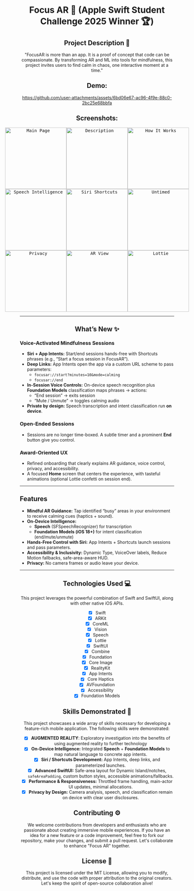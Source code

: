 <div align="center">

# Focus AR 🥇 (Apple Swift Student Challenge 2025 Winner 🏆)

## Project Description 🎨

"FocusAR is more than an app. It is a proof of concept that code can be compassionate. By transforming AR and ML into tools for mindfulness, this project invites users to find calm in chaos, one interactive moment at a time."

## Demo:

https://github.com/user-attachments/assets/6bd06e67-ac96-4f9e-88c0-2bc25e68bbfa

## Screenshots:

<div style="display: flex; justify-content: center; align-items: center;">
    <kbd>
        <img src="https://github.com/user-attachments/assets/86666338-6839-40fa-bd2d-3602bd90e82f" alt="Main Page" width="200">
    </kbd>
    <kbd>
        <img src="https://github.com/user-attachments/assets/d288b3be-6cec-4cac-ab89-91260de3d388" alt="Description" width="200">
    </kbd>
    <kbd>
        <img src="https://github.com/user-attachments/assets/c7e20b35-34b7-4928-8f43-9be8aa6f1609" alt="How It Works" width="200">
    </kbd>
</div>

<div style="display: flex; justify-content: center; align-items: center;">
    <kbd>
        <img src="https://github.com/user-attachments/assets/b301a31d-4001-467a-94c1-ab5e508826c6" alt="Speech Intelligence" width="200">
    </kbd>
    <kbd>
        <img src="https://github.com/user-attachments/assets/82ff1b25-2301-4726-b68e-f30d599e336a" alt="Siri Shortcuts" width="200">
    </kbd>
    <kbd>
        <img src="https://github.com/user-attachments/assets/b623f2b6-3790-495c-a497-ccfa12aad29d" alt="Untimed" width="200">
    </kbd>
</div>

<div style="display: flex; justify-content: center; align-items: center;">
    <kbd>
        <img src="https://github.com/user-attachments/assets/2a1a7fa3-32d5-45c3-a01c-fe3e3f5db4f8" alt="Privacy" width="200">
    </kbd>
    <kbd>
        <img src="https://github.com/user-attachments/assets/ce65b773-f9c7-4ccb-906d-baa7f68b95ce" alt="AR View" width="200">
    </kbd>
    <kbd>
        <img src="https://github.com/user-attachments/assets/070278dd-0c02-4707-a850-d032c1cd8ee2" alt="Lottie" width="200">
    </kbd>
</div>

---
## What’s New ✨
<div align="left">

### Voice-Activated Mindfulness Sessions
- **Siri + App Intents:** Start/end sessions hands-free with Shortcuts phrases (e.g., “Start a focus session in FocusAR”).
- **Deep Links:** App Intents open the app via a custom URL scheme to pass parameters:
  - `focusar://start?minutes=10&mode=calming`
  - `focusar://end`
- **In-Session Voice Controls:** On-device speech recognition plus **Foundation Models** classification maps phrases → actions:
  - “End session” → exits session
  - “Mute / Unmute” → toggles calming audio
- **Private by design:** Speech transcription and intent classification run **on device**.

### Open-Ended Sessions
- Sessions are no longer time-boxed. A subtle timer and a prominent **End** button give you control.

### Award-Oriented UX
- Refined onboarding that clearly explains AR guidance, voice control, privacy, and accessibility.
- A focused **Home** screen that centers the experience, with tasteful animations (optional Lottie confetti on session end).

---

## Features

- **Mindful AR Guidance:** Tap identified “busy” areas in your environment to receive calming cues (haptics + sound).
- **On-Device Intelligence:** 
  - **Speech** (SFSpeechRecognizer) for transcription
  - **Foundation Models (iOS 18+)** for intent classification (end/mute/unmute)
- **Hands-Free Control with Siri:** App Intents + Shortcuts launch sessions and pass parameters.
- **Accessibility & Inclusivity:** Dynamic Type, VoiceOver labels, Reduce Motion fallbacks, safe-area-aware HUD.
- **Privacy:** No camera frames or audio leave your device.

---
</div>

## Technologies Used 💻

This project leverages the powerful combination of Swift and SwiftUI, along with other native iOS APIs.

- [x] Swift
- [x] ARKit
- [x] CoreML
- [x] Vision
- [x] Speech
- [x] Lottie
- [x] SwiftUI
- [x] Combine
- [x] Foundation
- [x] Core Image
- [x] RealityKit
- [x] App Intents
- [x] Core Haptics
- [x] AVFoundation
- [x] Accessibility
- [x] Foundation Models

## Skills Demonstrated 🥋

This project showcases a wide array of skills necessary for developing a feature-rich mobile application. The following skills were demonstrated:

- [x] **AUGMENTED REALITY**: Exploratory investigation into the benefits of using augmented reality to further technology
- [x] **On-Device Intelligence:** Integrated **Speech** + **Foundation Models** to map natural language to concrete app intents.
- [x] **Siri / Shortcuts Development:** App Intents, deep links, and parameterized launches.
- [x] **Advanced SwiftUI:** Safe-area layout for Dynamic Island/notches, `safeAreaPadding`, custom button styles, accessible animations/fallbacks.
- [x] **Performance & Responsiveness:** Throttled frame handling, main-actor UI updates, minimal allocations.
- [x] **Privacy by Design:** Camera analysis, speech, and classification remain on device with clear user disclosures.

## Contributing ⚙️

We welcome contributions from developers and enthusiasts who are passionate about creating immersive mobile experiences. If you have an idea for a new feature or a code improvement, feel free to fork our repository, make your changes, and submit a pull request. Let's collaborate to enhance "Focus AR" together.

## License 🪪

This project is licensed under the MIT License, allowing you to modify, distribute, and use the code with proper attribution to the original creators. Let's keep the spirit of open-source collaboration alive!

</div>
